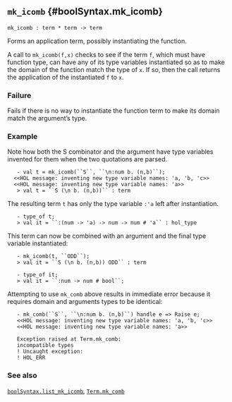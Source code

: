 ## `mk_icomb` {#boolSyntax.mk_icomb}


```
mk_icomb : term * term -> term
```



Forms an application term, possibly instantiating the function.


A call to `mk_icomb(f,x)` checks to see if the term `f`, which must
have function type, can have any of its type variables instantiated so
as to make the domain of the function match the type of `x`.  If so,
then the call returns the application of the instantiated `f` to `x`.

### Failure

Fails if there is no way to instantiate the function term to make its
domain match the argument’s type.

### Example

Note how both the S combinator and the argument have type variables
invented for them when the two quotations are parsed.
    
       - val t = mk_icomb(``S``, ``\n:num b. (n,b)``);
      <<HOL message: inventing new type variable names: 'a, 'b, 'c>>
      <<HOL message: inventing new type variable names: 'a>>
       > val t = ``S (\n b. (n,b))`` : term
    
The resulting term `t` has only the type variable `:'a` left after
instantiation.
    
       - type_of t;
       > val it = ``:(num -> 'a) -> num -> num # 'a`` : hol_type
    
This term can now be combined with an argument and the final type
variable instantiated:
    
       - mk_icomb(t, ``ODD``);
       > val it = ``S (\n b. (n,b)) ODD`` : term
    
       - type_of it;
       > val it = ``:num -> num # bool``;
    
Attempting to use `mk_comb` above results in immediate error because
it requires domain and arguments types to be identical:
    
       - mk_comb(``S``, ``\n:num b. (n,b)``) handle e => Raise e;
       <<HOL message: inventing new type variable names: 'a, 'b, 'c>>
       <<HOL message: inventing new type variable names: 'a>>
    
       Exception raised at Term.mk_comb:
       incompatible types
       ! Uncaught exception:
       ! HOL_ERR
    

### See also

[`boolSyntax.list_mk_icomb`](#boolSyntax.list_mk_icomb), [`Term.mk_comb`](#Term.mk_comb)

